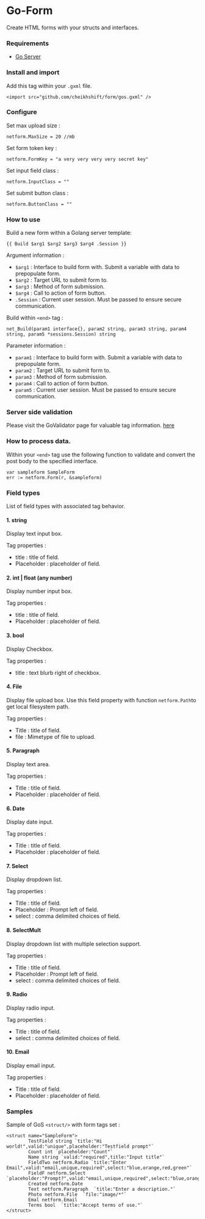 # Go-Form
Create HTML forms with your structs and interfaces.

### Requirements
- [Go Server](http://golangserver.com)


### Install and import
Add this tag within your `.gxml` file.

	<import src="github.com/cheikhshift/form/gos.gxml" />	


### Configure
Set max upload size :	

	netform.MaxSize = 20 //mb
Set form token key :
	
	netform.FormKey = "a very very very very secret key"
Set input field class :
	
	netform.InputClass = ""
Set submit button class :
	
	netform.ButtonClass = ""
### How to use

Build a new form within a Golang server template:
							
	{{ Build $arg1 $arg2 $arg3 $arg4 .Session }}
			
Argument information :

- `$arg1` : Interface to build form with. Submit a variable with data to prepopulate form.
- `$arg2` :  Target URL to submit form to.
- `$arg3` : Method of form submission.
- `$arg4` : Call to action of form button.
- `.Session` :  Current user session. Must be passed to ensure secure communication.
		
Build within `<end>` tag :

	net_Build(param1 interface{}, param2 string, param3 string, param4 string, param5 *sessions.Session) string

Parameter information :

- `param1` : Interface to build form with. Submit a variable with data to prepopulate form.
- `param2` :  Target URL to submit form to.
- `param3` : Method of form submission.
- `param4` : Call to action of form button.
- `param5` :  Current user session. Must be passed to ensure secure communication.

### Server side validation
Please visit the GoValidator page for valuable tag information. [here](https://github.com/asaskevich/govalidator)

### How to process data.
Within your `<end>` tag use the following function to validate and convert the post body to the specified interface.

	var sampleform SampleForm
    err := netform.Form(r, &sampleform)

### Field types
List of field types with associated tag behavior.


#### 1. string
Display text input box.

Tag properties :
- title : title of field.
- Placeholder : placeholder of field.

#### 2. int | float (any number)
Display number input box.

Tag properties :
- title : title of field.
- Placeholder : placeholder of field.

#### 3. bool
Display Checkbox.

Tag properties :
- title : text blurb right of checkbox.

#### 4. File
Display file upload box. Use this field property with function `netform.Path`to get local filesystem path.

Tag properties :
- Title : title of field.
- file : Mimetype of file to upload. 

#### 5. Paragraph
Display text area.

Tag properties :
- Title : title of field.
- Placeholder : placeholder of field.

#### 6. Date
Display date input.

Tag properties :
- Title : title of field.
- Placeholder : placeholder of field.

#### 7. Select
Display dropdown list.

Tag properties :
- Title : title of field.
- Placeholder : Prompt left of field.
- select : comma delimited choices of field.

#### 8. SelectMult
Display dropdown list with multiple selection support.

Tag properties :
- Title : title of field.
- Placeholder : Prompt left of field.
- select : comma delimited choices of field.

#### 9. Radio
Display radio input.

Tag properties :
- Title : title of field.
- select : comma delimited choices of field.

#### 10. Email
Display email input.

Tag properties :
- Title : title of field.
- Placeholder : placeholder of field.


### Samples

Sample of GoS `<struct/>` with form tags set : 

	<struct name="SampleForm">
			TestField string `title:"Hi world!",valid:"unique",placeholder:"Testfield prompt"`
			Count int `placeholder:"Count"`
			Name string `valid:"required",title:"Input title"`
			FieldTwo netform.Radio `title:"Enter Email",valid:"email,unique,required",select:"blue,orange,red,green"`
			FieldF netform.Select `placeholder:"Prompt?",valid:"email,unique,required",select:"blue,orange,red,green"`
			Created netform.Date
			Text netform.Paragraph 	`title:"Enter a description."`
			Photo netform.File 	`file:"image/*"`
			Emal netform.Email
			Terms bool	`title:"Accept terms of use."`
	</struct>
